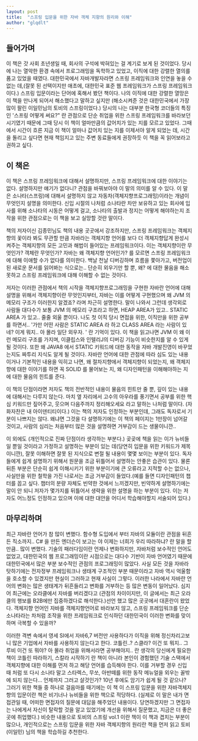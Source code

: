```yaml
---
layout: post
title:  "스프링 입문을 위한 자바 객체 지향의 원리와 이해"
author: "glqdlt"
---
```



## 들어가며

이 책은 갓 사회 초년생일 때, 회사의 구석에 박혀있는 걸 계기로 보게 된 것이었다. 당시에 나는 열악한 환경 속에서 프로그래밍을 독학하고 있었고, 이직에 대한 강렬한 열의를 품고 있었을 때였다. 대한민국에서 자바개발자라면 스프링 프레임워크와 인연을 놓을 수 없는 데,(잘못 된 선택이지만 애초에, 대한민국 표준 웹 프레임워크가 스프링 프레임워크이다.) 스프링 입문이라는 단어에 혹해서 봤던 책이다. 나의 이직에 대한 강렬한 열망은 이 책을 만나게 되어서 해소했다고 말하고 싶지만 (해소시켜준 것은 대한민국에서 가장 많이 팔린 이일민님의 토비의 스프링이었다.) 당시의 나는 대부분 한국형 코더들의 특징인 '스프링 어떻게 써요?" 란 관점으로 단순 취업을 위한 스프링 프레임워크를 바라보던 시기였기 때문에 그때 당시 이 책이 얼마만큼의 값어치가 있는 지를 모르고 있었다. 그때에서 시간이 흐른 지금 이 책이 얼마나 값어치 있는 지를 이제서야 알게 되었는 데, 시간을 돌리고 싶다면 현재 책임지고 있는 주변 동료들에게 권장하듯 이 책을 꼭 읽어보라고 권하고 싶다.

## 이 책은

이 책은 스프링 프레임워크에 대해서 설명하지만, 스프링 프레임워크에 대한 이야기는 없다. 설명하지만 얘기가 없다니? 관점을 바꿔보아야 이 말의 의미를 알 수 있다. 이 말은 소나타(스프링)에 대해서 설명하지 않고 자동차(객체지향프로그래밍)이라는 개념이 무엇인지 설명을 의미한다. 신입 시절의 나처럼 소나타란 차만 보유하고 있는 회사에 입사를 위해 소나타의 시동은 어떻게 걸고, 소나타의 출발과 정지는 어떻게 해야하는지 조작을 위한 관점으로는 이 책을 보고 실망할 것란 말이다.

 책의 저자이신 김종민님도 책의 내용 곳곳에서 강조하지만, 스프링 프레임워크는 객체지향의 꽃이라 봐도 무관할 만큼 자바라는 객체지향 언어를 보다 더 객체지향답게 완성시켜주는 객체지향의 모든 고민과 해법이 들어있는 프레임워크이다. 이는 객체지향이란 무엇인가? 객체란 무엇인가? 자바는 왜 객체지향 언어인가? 를 모르면 스프링 프레임워크에 대해 이애할 수가 없다를 의미한다. 백날 천날 디버깅하며 흐름을 쫓아가고, 버전업이 된 새로운 문서를 읽어봐는 식으로는.. 단순히 외우기만 할 뿐, 왜? 에 대한 물음을 해소못하고 스프링 프레임워크에 대해 이해할 수 없는 것이다. 
 
 저자는 이러한 관점에서 책의 시작을 객체지향프로그래밍을 구현한 자바란 언어에 대해 설명을 위해서 객체지향이란 무엇인지부터, 자바는 이를 어떻게 구현했으며 왜 JVM 의 메모리 구조가 이러한지 알겠죠? 라며 차근히 설명한다. 말이 나와서 그런데 생각외로 사람들 대다수가 보통 JVM 의 메모리 구조라고 하면, HEAP AREA가 있고.. STATIC AREA 가 있고.. 줄줄 외울 뿐이다. 나도 첫 이직 당시 면접을 위한, 이직만을 위한 공부를 하면서.. '가만 어떤 사람은 STATIC AREA 라 하고 CLASS AREA 라는 사람이 있네? 이게 뭐지.. 아 몰라 일단 외우자. ' 란 기억이 있다.  이 책을 읽고나면 JVM 이 왜 이런 메모리 구조를 가지며, 이클립스와 인텔리J의 디버깅 기능이 비슷한지를 알 수 있게 될 것이다. 또한 왜 JAVA8 에서 STATIC 키워드에 대한 동작을 자바 개발진영이 바꾸었는지도 짜투리 지식도 알게 될 것이다. 자바란 언어에 대한 관점에 따라 심도 있는 내용이거나 기본적인 내용을 익히고 나면, 왜 절차지향에서 객체지향이 되었는지, 왜 객체지향에 대한 이야기를 하면 꼭 SOLID 를 물어보는 지, 왜 디자인패턴을 이해해야하는 지에 대한 물음의 힌트를 준다. 
 
 이 책의 단점이라면 저자도 책의 전반적인 내용이 물음의 힌트만 줄 뿐, 깊이 있는 내용에 대해서는 다루지 않는다. 마치 옆 자리에서 고수의 아우라를 풍기면서 공부를 위한 핵심 키워드만 짚어주고, 웃으며 다음주까지 정리해오세요 라고 말하는 나처럼 말이다. (자화자찬은 내 아이덴티티이다.) 이는 책의 저자도 인정하는 부분인데, 그래도 독자로서 기분이 나쁘지는 않다. 왜냐면 그것을 다 설명하기에는 이 책의 페이지는 1만장이 넘어갈 것이고, 사람의 심리는 처음부터 많은 것을 설명하면 거부감이 드는 생물이니깐.. 
 
 이 외에도 (개인적으로 진짜 단점이라 생각하는 부분다.) 곶곶에 책을 읽는 이가 뉴비들일 뿐일 것이라고 가정하고 설명하는 부분이 있는 데(당연히 입문을 위한 키워드가 제목이니깐), 잘못 이해하면 잘못 된 지식으로 변절 될 내용이 몇몇 보이는 부분이 있다. 독자들에게 쉽게 설명하기 위해서 원문을 조금 뒤틀어서 설명하는 안좋은 습관이 있다. 물론 뒤튼 부분은 단순히 쉽게 이해시키기 위한 부분이기에 큰 오류라고 지적할 수는 없으나, 사실만을 위한 철학을 가진 나로서는 조금 거부감이 들었다.(예를 들면 디자인패턴의 챕터를 꼽고 싶다. 챕터의 분량 자체도 빈약한 것에서 느끼겠지만, 빈약하게 설명하기에는 말이 안 되니 저자가 몇가지를 뒤틀어서 생략을 위한 설명을 하는 부분이 있다. 이는 저자도 어느정도 인정하고 있으며 이에 대한 대안을 어디서 학습해야할지 서술되어 있다.)

## 마무리하며

최근 자바란 언어가 참 많이 변했다. 함수형 도입에서 부터 자바의 모듈이란 관점을 뒤흔든 직소까지.. C# 을 만든 엔더슨이 보고는 야 이제는 너희가 우리 따라하냐? 란 말을 할 만큼.. 많이 변했다. 기술의 패러다임이란 언제나 변화하지만, 자바처럼 보수적인 언어도 없었고, 대한민국의 웹 프로그래밍이란 시점으로는 대다수 기반이 자바 언어였기 때문에 대한민국에서 많은 부분 보수적인 관점의 프로그래밍이 많았다. 사실 모든 것을 자바라 탓하기에는 전자정부 프레임워크나 생태계 구조적인 부분 때문이라고 자바 역시 억울함을 호소할 수 있겠지만 현실이 그러하고 현재 사실이 그렇다. 이러한 나라에서 자바란 언어의 변화는 많은 생태계가 뒤흔들리고 변화를 거부하는 등 많은 변동이 일어났다. 심지어 최근에는 오라클에서 자바를 버리겠다고 (관점의 차이이지만, 이 글에서는 최근 오라클의 행보를 B2B에만 집중하겠다로 해석한다.)선언 했고 많은 곳곳에서 대혼란이 왔었다. 객체지향 언어인 자바를 객체지향언어로 바라보지 않고, 스프링 프레임워크를 단순 소나타라는 차처럼 조작을 위한 프레임워크로 인식하던 대한민국이 이러한 변화를 맞이하며 극복할 수 있을까?

이러한 격변 속에서 영세 SI에서 자바6,7 버전만 사용하다가 이직을 위해 정신차리고보니 많은 기업에서 자바를 사용하지 않는다고 한다. 코틀린..? 스클라? 이건 또 뭐지.. 그루비 이건 또 뭐야? 아 몰라 취업을 위해서라면 공부해야지.. 란 생각의 당신에게 필요한 책이 코틀린 따라하기, 스칼라 시작하기 란 책이 아니라 본인이 경험했던 기술 스택에서 객체지향에 대한 이해를 먼저 하고 해당 언어를 습득해야 한다. 이를 거부할 경우  신입 때 처럼 또 다시 소나타 말고 스타렉스, 무쏘, 아반떼를 위한 동작 메뉴얼을 외우는 꼴밖에 되지 않는다... 언제까지 그러고 살것인가? 10년 후에도 암기가 쉽게 될 것 같으나?  그러기 위한 책들 중 하나로 걸음마를 때기에는 이 책 이 스프링 입문을 위한 자바객체지향의 입문이란 책은 비기너나 뉴비들을 위한 책으로 적당하다. (실제로 이 말은 내가 면접관일 때, 어떠한 면접자의 질문에 대답을 해주었던 내용이다. 당연하겠지만 그 면접자는 나에게서 자신이 탈락할 것을 알고 있었기에 개선을 위해서 질문했고, 지금은 더 좋은 곳에 취업했다.) 비슷한 내용으로 토비의 스프링 vol.1 이란 책이 이 책과 겹치는 부분이 많으나, 개인적으로는 스프링 입문을 위한 자바 객체지향의 원리란 책을 먼저 읽고 토비(이일민) 님의 책을 학습하길 추천한다. 